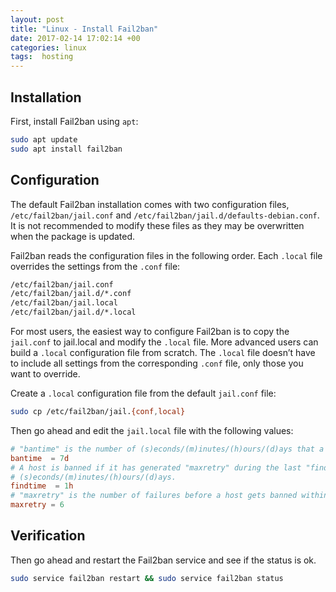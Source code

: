 ```yaml
---
layout: post
title: "Linux - Install Fail2ban"
date: 2017-02-14 17:02:14 +00
categories: linux
tags:  hosting
---
```


## Installation

First, install Fail2ban using `apt`:

```bash
sudo apt update
sudo apt install fail2ban
```

## Configuration

The default Fail2ban installation comes with two configuration files, `/etc/fail2ban/jail.conf` and `/etc/fail2ban/jail.d/defaults-debian.conf`. It is not recommended to modify these files as they may be overwritten when the package is updated.

Fail2ban reads the configuration files in the following order. Each `.local` file overrides the settings from the `.conf` file:

```bash
/etc/fail2ban/jail.conf
/etc/fail2ban/jail.d/*.conf
/etc/fail2ban/jail.local
/etc/fail2ban/jail.d/*.local
```

For most users, the easiest way to configure Fail2ban is to copy the `jail.conf` to jail.local and modify the `.local` file. More advanced users can build a `.local` configuration file from scratch. The `.local` file doesn’t have to include all settings from the corresponding `.conf` file, only those you want to override.

Create a `.local` configuration file from the default `jail.conf` file:

```bash
sudo cp /etc/fail2ban/jail.{conf,local}
```

Then go ahead and edit the `jail.local` file with the following values:

```conf
# "bantime" is the number of (s)econds/(m)inutes/(h)ours/(d)ays that a host is banned.
bantime  = 7d
# A host is banned if it has generated "maxretry" during the last "findtime"
# (s)econds/(m)inutes/(h)ours/(d)ays.
findtime  = 1h
# "maxretry" is the number of failures before a host gets banned within the "findtime".
maxretry = 6
```

## Verification

Then go ahead and restart the Fail2ban service and see if the status is ok.

```bash
sudo service fail2ban restart && sudo service fail2ban status
```
